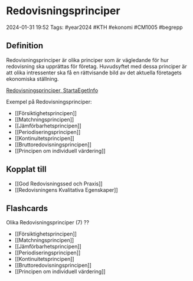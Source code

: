 # Redovisningsprinciper

2024-01-31 19:52
Tags: #year2024 #KTH #ekonomi #CM1005 #begrepp

## Definition

Redovisningsprinciper är olika principer som är vägledande för hur redovisning ska upprättas för företag. Huvudsyftet med dessa principer är att olika intressenter ska få en rättvisande bild av det aktuella företagets ekonomiska ställning.

[Redovisningsprinciper, StartaEgetInfo](https://www.startaegetinfo.se/redovisningsprinciper)

Exempel på Redovisningsprinciper:

- [[Försiktighetsprincipen]]
- [[Matchningsprincipen]]
- [[Jämförbarhetsprincipen]]
- [[Periodiseringsprincipen]]
- [[Kontinuitetsprincipen]]
- [[Bruttoredovisningsprincipen]]
- [[Principen om individuell värdering]]

## Kopplat till

- [[God Redovisningssed och Praxis]]
- [[Redovisningens Kvalitativa Egenskaper]]

## Flashcards

Olika Redovisningsprinciper (7)
??
- [[Försiktighetsprincipen]]
- [[Matchningsprincipen]]
- [[Jämförbarhetsprincipen]]
- [[Periodiseringsprincipen]]
- [[Kontinuitetsprincipen]]
- [[Bruttoredovisningsprincipen]]
- [[Principen om individuell värdering]]
<!--SR:!2024-02-15,2,190!2024-02-19,13,290-->
